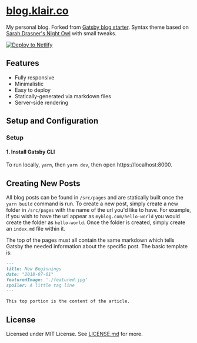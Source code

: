# [blog.klair.co](https://blog.klair.co/)

My personal blog. Forked from [Gatsby blog starter](https://github.com/gatsbyjs/gatsby-starter-blog). Syntax theme based on [Sarah Drasner's Night Owl](https://github.com/sdras/night-owl-vscode-theme/) with small tweaks.

[![Deploy to Netlify](https://www.netlify.com/img/deploy/button.svg)](https://app.netlify.com/start/deploy?repository=https://github.com/RyanFitzgerald/devblog)

## Features
* Fully responsive
* Minimalistic
* Easy to deploy
* Statically-generated via markdown files
* Server-side rendering

## Setup and Configuration

### Setup

#### 1. Install Gatsby CLI

To run locally, `yarn`, then `yarn dev`, then open https://localhost:8000.

## Creating New Posts

All blog posts can be found in ```/src/pages``` and are statically built once the ```yarn build``` command is run. To create a new post, simply create a new folder in ```/src/pages``` with the name of the url you'd like to have. For example, if you wish to have the url appear as ```myblog.com/hello-world``` you would create the folder as ```hello-world```. Once the folder is created, simply create an ```index.md``` file within it.

The top of the pages must all contain the same markdown which tells Gatsby the needed information about the specific post. The basic template is:

```markdown
---
title: New Beginnings
date: "2018-07-01"
featuredImage: './featured.jpg'
spoiler: A little tag line
---

This top portion is the content of the article.

```

## License

Licensed under MIT License. See [LICENSE.md](LICENSE.md) for more.
